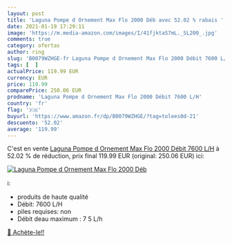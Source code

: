 ```yaml
---
layout: post
title: 'Laguna Pompe d Ornement Max Flo 2000 Déb avec 52.02 % rabais '
date: 2021-01-19 17:29:11
image: 'https://m.media-amazon.com/images/I/41fjktaS7mL._SL200_.jpg'
comments: true
category: ofertas
author: ring
slug: 'B0079WZHGE-fr Laguna Pompe d Ornement Max Flo 2000 Débit 7600 L/H'
tags: [  ]
actualPrice: 119.99 EUR
currency: EUR
price: 119.99
comparePrice: 250.06 EUR
prodname: 'Laguna Pompe d Ornement Max Flo 2000 Débit 7600 L/H'
country: 'fr'
flag: '🇫🇷'
buyurl: 'https://www.amazon.fr/dp/B0079WZHGE/?tag=tolees0d-21'
descuento: '52.02'
average: '119.99'
---
```


C'est en vente [Laguna Pompe d Ornement Max Flo 2000 Débit 7600 L/H](https://www.amazon.fr/dp/B0079WZHGE/?tag=tolees0d-21)  à  52.02 % de réduction, prix final  119.99 EUR (original: 250.06 EUR) ici:

[![Laguna Pompe d Ornement Max Flo 2000 Déb](https://m.media-amazon.com/images/I/41fjktaS7mL._SL200_.jpg)](https://www.amazon.fr/dp/B0079WZHGE/?tag=tolees0d-21)

ℹ️:

- produits de haute qualité
- Débit: 7600 L/H
- piles requises: non
- Débit deau maximum : 7 5 L/h

[🛒 Achète-le!!](https://www.amazon.fr/dp/B0079WZHGE/?tag=tolees0d-21)
